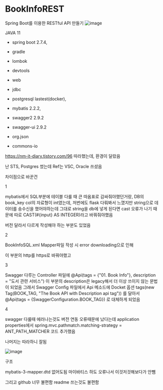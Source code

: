 # BookInfoREST
Spring Boot를 이용한 RESTful API 만들기
![image](https://user-images.githubusercontent.com/91974804/194017964-71b75b2c-ea8a-4bc4-9716-f970e0b0f157.png)


JAVA 11
- spring boot 2.7.4, 
 - gradle
 - lombok
 - devtools
 - web
 - jdbc


- postgresql lastest(docker), 
- mybatis 2.2.2, 
- swagger2 2.9.2
- swagger-ui 2.9.2
- org.json
- commons-io


https://nm-it-diary.tistory.com/96 따라했는데, 환경이 달랐음

난 STS, Postgres 썼는데 Ref는 VSC, Oracle 쓰셨음

차이점으로 바꾼건 

1

mybatis에서 SQL부분에 테이블 다룰 때 큰 따옴표로 감싸줘야했던거랑,
DB의 book_key col의 자료형이 int였는데, 저번에도 flask 다뤄봐서 느꼈지만 string으로 데이터를 송수신을 했어야하는데
그대로 string을 db에 넣게 된다면 cast 오류가 나기 때문에 따로 CAST(#{input} AS INTEGER)라고 바꿔줘야했음

버전 달라서 다르게 작성해야 하는 부분도 있었음

2

BookInfoSQL.xml Mapper파일 작성 시 error downloading으로 인해
<!DOCTYPE mapper PUBLIC "-//mybatis.org//DTD Mapper 3.0//EN" "http://mybatis.org/dtd/mybatis-3-mapper.dtd">
이 부분의 http를 https로 바꿔야했고

3

Swagger 다루는 Controller 파일에
@Api(tags = {"01. Book Info"}, description = "도서 관련 서비스")
이 부분의 description은 legacy해서 더 이상 쓰이지 않는 문법이 되었음
그래서 Swagger Config 파일에서 Api 메소드에 Docket 옵션 
tags(new Tag(BOOK_TAG, "The Book API with Description api tag"))
를 달아서
@Api(tags = {SwaggerConfiguration.BOOK_TAG})
로 대체하게 되었음

4

swagger 다룰때 에러나는것도 버전 연동 오류때문에 났다는데 application properties에서 
spring.mvc.pathmatch.matching-strategy = ANT_PATH_MATCHER
코드 추가했음


나머지는 따라하니 잘됨


![image](https://user-images.githubusercontent.com/91974804/194017613-6d77a8e3-1f73-4667-8202-f2b860b513c7.png)

구조


mybatis-3-mapper.dtd 없어도됨
마이바티스 하도 오류나서 이것저것해보다가 안뺌


그리고 github 너무 불편함
readme 쓰는것도 불편함

